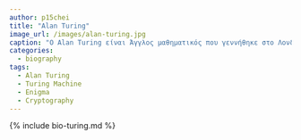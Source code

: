 ```yaml
---
author: p15chei
title: "Alan Turing"
image_url: /images/alan-turing.jpg
caption: "Ο Alan Turing είναι Άγγλος μαθηματικός που γεννήθηκε στο Λονδίνο το 1912. Εκτός από μαθηματικός ο Turing αποτέλεσαι και έναν από τους εξαιρετικά σημαντικούς μελετητές στον τομέα των υπολογιστών, αλλά και των μαθηματικών, επιστήμες που συνδύασε για την υλοποίηση θεωρητικών και πρακτικών μοντέλων, αλλά και για την υλοποίηση πολλών ερευνών."
categories:
  - biography
tags:
  - Alan Turing
  - Turing Machine
  - Enigma
  - Cryptography
---
```


{% include bio-turing.md %}
